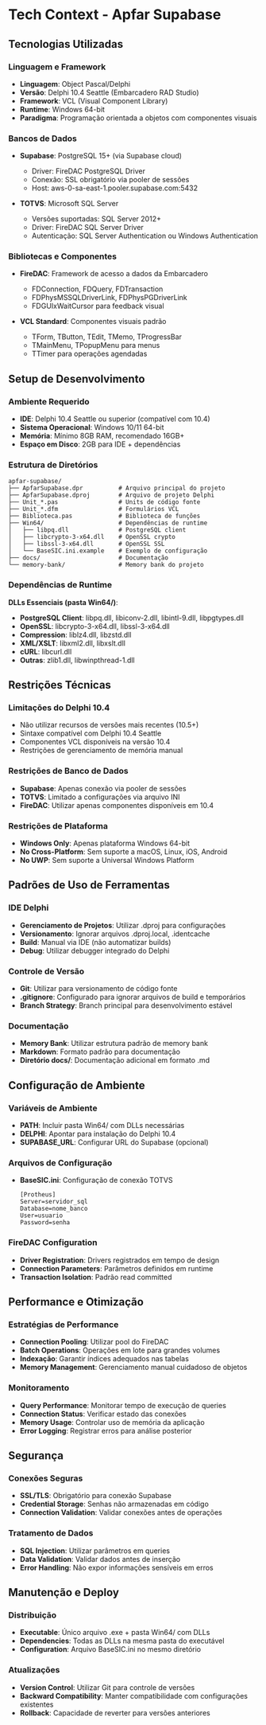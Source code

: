 # Tech Context - Apfar Supabase

## Tecnologias Utilizadas

### Linguagem e Framework
- **Linguagem**: Object Pascal/Delphi
- **Versão**: Delphi 10.4 Seattle (Embarcadero RAD Studio)
- **Framework**: VCL (Visual Component Library)
- **Runtime**: Windows 64-bit
- **Paradigma**: Programação orientada a objetos com componentes visuais

### Bancos de Dados
- **Supabase**: PostgreSQL 15+ (via Supabase cloud)
  - Driver: FireDAC PostgreSQL Driver
  - Conexão: SSL obrigatório via pooler de sessões
  - Host: aws-0-sa-east-1.pooler.supabase.com:5432
  
- **TOTVS**: Microsoft SQL Server
  - Versões suportadas: SQL Server 2012+
  - Driver: FireDAC SQL Server Driver
  - Autenticação: SQL Server Authentication ou Windows Authentication

### Bibliotecas e Componentes
- **FireDAC**: Framework de acesso a dados da Embarcadero
  - FDConnection, FDQuery, FDTransaction
  - FDPhysMSSQLDriverLink, FDPhysPGDriverLink
  - FDGUIxWaitCursor para feedback visual
  
- **VCL Standard**: Componentes visuais padrão
  - TForm, TButton, TEdit, TMemo, TProgressBar
  - TMainMenu, TPopupMenu para menus
  - TTimer para operações agendadas

## Setup de Desenvolvimento

### Ambiente Requerido
- **IDE**: Delphi 10.4 Seattle ou superior (compatível com 10.4)
- **Sistema Operacional**: Windows 10/11 64-bit
- **Memória**: Mínimo 8GB RAM, recomendado 16GB+
- **Espaço em Disco**: 2GB para IDE + dependências

### Estrutura de Diretórios
```
apfar-supabase/
├── ApfarSupabase.dpr          # Arquivo principal do projeto
├── ApfarSupabase.dproj        # Arquivo de projeto Delphi
├── Unit_*.pas                 # Units de código fonte
├── Unit_*.dfm                 # Formulários VCL
├── Biblioteca.pas             # Biblioteca de funções
├── Win64/                     # Dependências de runtime
│   ├── libpq.dll              # PostgreSQL client
│   ├── libcrypto-3-x64.dll    # OpenSSL crypto
│   ├── libssl-3-x64.dll       # OpenSSL SSL
│   └── BaseSIC.ini.example    # Exemplo de configuração
├── docs/                      # Documentação
└── memory-bank/               # Memory bank do projeto
```

### Dependências de Runtime
**DLLs Essenciais (pasta Win64/)**:
- **PostgreSQL Client**: libpq.dll, libiconv-2.dll, libintl-9.dll, libpgtypes.dll
- **OpenSSL**: libcrypto-3-x64.dll, libssl-3-x64.dll
- **Compression**: liblz4.dll, libzstd.dll
- **XML/XSLT**: libxml2.dll, libxslt.dll
- **cURL**: libcurl.dll
- **Outras**: zlib1.dll, libwinpthread-1.dll

## Restrições Técnicas

### Limitações do Delphi 10.4
- Não utilizar recursos de versões mais recentes (10.5+)
- Sintaxe compatível com Delphi 10.4 Seattle
- Componentes VCL disponíveis na versão 10.4
- Restrições de gerenciamento de memória manual

### Restrições de Banco de Dados
- **Supabase**: Apenas conexão via pooler de sessões
- **TOTVS**: Limitado a configurações via arquivo INI
- **FireDAC**: Utilizar apenas componentes disponíveis em 10.4

### Restrições de Plataforma
- **Windows Only**: Apenas plataforma Windows 64-bit
- **No Cross-Platform**: Sem suporte a macOS, Linux, iOS, Android
- **No UWP**: Sem suporte a Universal Windows Platform

## Padrões de Uso de Ferramentas

### IDE Delphi
- **Gerenciamento de Projetos**: Utilizar .dproj para configurações
- **Versionamento**: Ignorar arquivos .dproj.local, .identcache
- **Build**: Manual via IDE (não automatizar builds)
- **Debug**: Utilizar debugger integrado do Delphi

### Controle de Versão
- **Git**: Utilizar para versionamento de código fonte
- **.gitignore**: Configurado para ignorar arquivos de build e temporários
- **Branch Strategy**: Branch principal para desenvolvimento estável

### Documentação
- **Memory Bank**: Utilizar estrutura padrão de memory bank
- **Markdown**: Formato padrão para documentação
- **Diretório docs/**: Documentação adicional em formato .md

## Configuração de Ambiente

### Variáveis de Ambiente
- **PATH**: Incluir pasta Win64/ com DLLs necessárias
- **DELPHI**: Apontar para instalação do Delphi 10.4
- **SUPABASE_URL**: Configurar URL do Supabase (opcional)

### Arquivos de Configuração
- **BaseSIC.ini**: Configuração de conexão TOTVS
  ```
  [Protheus]
  Server=servidor_sql
  Database=nome_banco
  User=usuario
  Password=senha
  ```

### FireDAC Configuration
- **Driver Registration**: Drivers registrados em tempo de design
- **Connection Parameters**: Parâmetros definidos em runtime
- **Transaction Isolation**: Padrão read committed

## Performance e Otimização

### Estratégias de Performance
- **Connection Pooling**: Utilizar pool do FireDAC
- **Batch Operations**: Operações em lote para grandes volumes
- **Indexação**: Garantir índices adequados nas tabelas
- **Memory Management**: Gerenciamento manual cuidadoso de objetos

### Monitoramento
- **Query Performance**: Monitorar tempo de execução de queries
- **Connection Status**: Verificar estado das conexões
- **Memory Usage**: Controlar uso de memória da aplicação
- **Error Logging**: Registrar erros para análise posterior

## Segurança

### Conexões Seguras
- **SSL/TLS**: Obrigatório para conexão Supabase
- **Credential Storage**: Senhas não armazenadas em código
- **Connection Validation**: Validar conexões antes de operações

### Tratamento de Dados
- **SQL Injection**: Utilizar parâmetros em queries
- **Data Validation**: Validar dados antes de inserção
- **Error Handling**: Não expor informações sensíveis em erros

## Manutenção e Deploy

### Distribuição
- **Executable**: Único arquivo .exe + pasta Win64/ com DLLs
- **Dependencies**: Todas as DLLs na mesma pasta do executável
- **Configuration**: Arquivo BaseSIC.ini no mesmo diretório

### Atualizações
- **Version Control**: Utilizar Git para controle de versões
- **Backward Compatibility**: Manter compatibilidade com configurações existentes
- **Rollback**: Capacidade de reverter para versões anteriores

